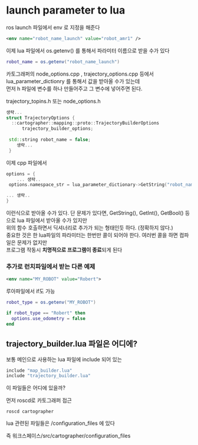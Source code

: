# launch parameter to lua

ros launch 파일에서 env 로 지정을 해준다 
```xml
<env name="robot_name_launch" value="robot_amr1" />
```

이제 lua 파일에서 os.getenv() 를 통해서 파라미터 이름으로 받을 수가 있다  
```lua
robot_name = os.getenv("robot_name_launch")
```

카토그래퍼의 node_options.cpp , trajectory_options.cpp 등에서   
lua_parameter_dictionry 를 통해서 값을 받아올 수가 있는데  
먼저 h 파일에 변수를 하나 만들어주고 그 변수에 넣어주면 된다. 

trajectory_topins.h 또는 node_options.h
```cpp
생략...
struct TrajectoryOptions {
  ::cartographer::mapping::proto::TrajectoryBuilderOptions
      trajectory_builder_options;
 
 std::string robot_name = false;
    생략...
 }
```

이제 cpp 파일에서 
```cpp
options = {
    ... 생략..
 options.namespace_str = lua_parameter_dictionary->GetString("robot_name");

... 생략..
}
```

이런식으로 받아올 수가 있다. 단 문제가 있다면, GetString(), GetInt(), GetBool() 등으로 lua 파일에서 받아올 수가 있지만   
위의 함수 호출하면서 딕셔너리로 추가가 되는 형태인듯 하다. (정확하지 않다.)   
중요한 것은 한 lua파일의 파라미터는 한번만 콜이 되어야 한다. 여러번 콜을 하면 컴파일은 문제가 없지만   
프로그램 작동시 **치명적으로 프로그램이 종료**되게 된다


### 추가로 런치파일에서 받는 다른 예제 
```xml
<env name="MY_ROBOT" value="Robert">
```

루아파일에서 if도 가능
```lua
robot_type = os.getenv("MY_ROBOT")

if robot_type == "Robert" then
  options.use_odometry = false
end
```



## trajectory_builder.lua 파일은 어디에?
보통 메인으로 사용하는 lua 파일에 include 되어 있는 
```lua
include "map_builder.lua"
include "trajectory_builder.lua"
```

이 파일들은 어디에 있을까?

먼저 roscd로 카토그래퍼 접근

```
roscd cartographer
```

lua 관련된 파일들은  /configuration_files 에 있다  

즉 워크스페이스/src/cartographer/configuration_files
